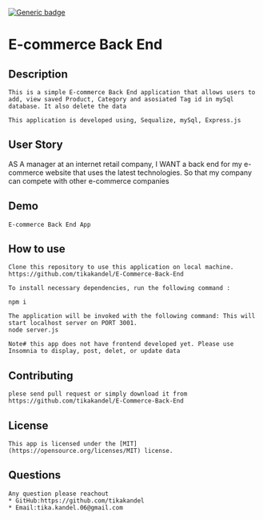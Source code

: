 
[![Generic badge](https://img.shields.io/badge/license-MIT-<COLOR>.svg)](#[MIT](https://opensource.org/licenses/MIT))
    

# E-commerce Back End
    
## Description
    This is a simple E-commerce Back End application that allows users to add, view saved Product, Category and asosiated Tag id in mySql database. It also delete the data 
    
    This application is developed using, Sequalize, mySql, Express.js 
    
## User Story
   AS A manager at an internet retail company, I WANT a back end for my e-commerce website that uses the latest technologies. So that my company can compete with other e-commerce companies
    
## Demo 
    E-commerce Back End App

    
    
    
    

## How to use
    Clone this repository to use this application on local machine.
    https://github.com/tikakandel/E-Commerce-Back-End
    
    To install necessary dependencies, run the following command :

    npm i
    
    The application will be invoked with the following command: This will start localhost server on PORT 3001.
    node server.js
    
    Note# this app does not have frontend developed yet. Please use Insomnia to display, post, delet, or update data
    
## Contributing
    plese send pull request or simply download it from
    https://github.com/tikakandel/E-Commerce-Back-End
## License
    This app is licensed under the [MIT](https://opensource.org/licenses/MIT) license.
## Questions
    Any question please reachout 
    * GitHub:https://github.com/tikakandel
    * Email:tika.kandel.06@gmail.com
      
